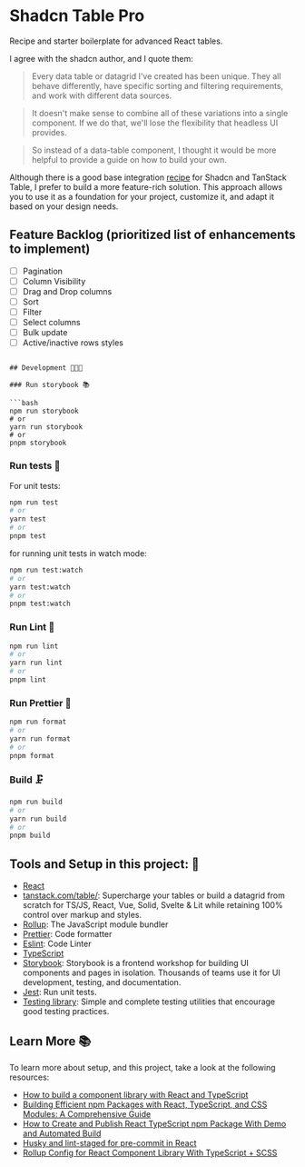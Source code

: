 # Shadcn Table Pro

Recipe and starter boilerplate for advanced React tables.

I agree with the shadcn author, and I quote them:

> Every data table or datagrid I've created has been unique. They all behave differently, have specific sorting and filtering requirements, and work with different data sources.

> It doesn't make sense to combine all of these variations into a single component. If we do that, we'll lose the flexibility that headless UI provides.

> So instead of a data-table component, I thought it would be more helpful to provide a guide on how to build your own.

Although there is a good base integration [recipe](https://ui.shadcn.com/docs/components/data-table) for Shadcn and TanStack Table, I prefer to build a more feature-rich solution. This approach allows you to use it as a foundation for your project, customize it, and adapt it based on your design needs.

## Feature Backlog (prioritized list of enhancements to implement)

- [ ] Pagination
- [ ] Column Visibility
- [ ] Drag and Drop columns
- [ ] Sort
- [ ] Filter
- [ ] Select columns
- [ ] Bulk update
- [ ] Active/inactive rows styles

````

## Development 🧑🏻‍💻

### Run storybook 📚

```bash
npm run storybook
# or
yarn run storybook
# or
pnpm storybook
````

### Run tests 🧪

For unit tests:

```bash
npm run test
# or
yarn test
# or
pnpm test
```

for running unit tests in watch mode:

```bash
npm run test:watch
# or
yarn test:watch
# or
pnpm test:watch
```

### Run Lint 🥸

```bash
npm run lint
# or
yarn run lint
# or
pnpm lint
```

### Run Prettier 🧹

```bash
npm run format
# or
yarn run format
# or
pnpm format
```

### Build 🗜️

```bash
npm run build
# or
yarn run build
# or
pnpm build
```

## Tools and Setup in this project: 🧰

- [React](https://react.dev/)
- [tanstack.com/table/](https://tanstack.com/table/): Supercharge your tables or build a datagrid from scratch for TS/JS, React, Vue, Solid, Svelte & Lit while retaining 100% control over markup and styles.
- [Rollup](https://rollupjs.org/): The JavaScript module bundler
- [Prettier](https://prettier.io/): Code formatter
- [Eslint](https://eslint.org/): Code Linter
- [TypeScript](https://www.typescriptlang.org/)
- [Storybook](https://storybook.js.org/): Storybook is a frontend workshop for building UI components and pages in isolation. Thousands of teams use it for UI development, testing, and documentation.
- [Jest](https://jestjs.io/): Run unit tests.
- [Testing library](https://testing-library.com/): Simple and complete testing utilities that encourage good testing practices.

## Learn More 📚

To learn more about setup, and this project, take a look at the following resources:

- [How to build a component library with React and TypeScript](https://blog.logrocket.com/how-to-build-component-library-react-typescript/)
- [Building Efficient npm Packages with React, TypeScript, and CSS Modules: A Comprehensive Guide](https://hackernoon.com/building-efficient-npm-packages-with-react-typescript-and-css-modules-a-comprehensive-guide)
- [How to Create and Publish React TypeScript npm Package With Demo and Automated Build](https://betterprogramming.pub/how-to-create-and-publish-react-typescript-npm-package-with-demo-and-automated-build-80c40ec28aca#7b1c)
- [Husky and lint-staged for pre-commit in React](https://dev.to/griseduardo/husky-and-lint-staged-for-pre-commit-in-react-39nd)
- [Rollup Config for React Component Library With TypeScript + SCSS](https://www.codefeetime.com/post/rollup-config-for-react-component-library-with-typescript-scss/)
